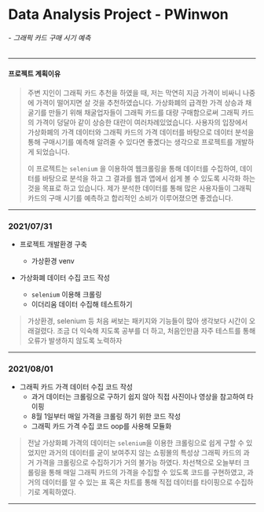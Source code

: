 # Data Analysis Project - PWinwon

###### 																													- 그래픽 카드 구매 시기 예측

-----

#### 프로젝트 계획이유

>주변 지인이 그래픽 카드 추천을 하였을 때, 저는 막연히 지금 가격이 비싸니 나중에 가격이 떨어지면 살 것을 추천하였습니다. 가상화폐의 급격한 가격 상승과 채굴기를 만들기 위해 채굴업자들이 그래픽 카드를 대량 구매함으로써 그래픽 카드의 가격이 덩달아 같이 상승한 대란이 여러차례있었습니다. 사용자의 입장에서 가상화폐의 가격 데이터와 그래픽 카드의 가격 데이터를 바탕으로 데이터 분석을 통해 구매시기를 예측해 알려줄 수 있다면 좋곘다는 생각으로 프로젝트를 개발하게 되었습니다.
>
>이 프로젝트는 `selenium` 을 이용하여 웹크롤링을 통해 데이터를 수집하여, 데이터를 바탕으로 분석을 하고 그 결과를 웹과 앱에서 쉽게 볼 수 있도록 시각화 하는 것을 목표로 하고 있습니다. 제가 분석한 데이터를 통해 많은 사용자들이 그래픽 카드의 구매 시기를 예측하고 합리적인 소비가 이루어졌으면 좋겠습니다.

----



### 2021/07/31

- 프로젝트 개발환경 구축
  - 가상환경 venv

- 가상화폐 데이터 수집 코드 작성
  - `selenium` 이용해 크롤링
  - 이더리움 데이터 수집해 테스트하기

>가상환경, selenium 등 처음 써보는 패키지와 기능들이 많아 생각보다 시간이 오래걸렸다. 조금 더 익숙해 지도록 공부를 더 하고, 처음인만큼 자주 테스트를 통해 오류가 발생하지 않도록 노력하자

----



### 2021/08/01

- 그래픽 카드 가격 데이터 수집 코드 작성
  - 과거 데이터는 크롤링으로 구하기 쉽지 않아 직접 사진이나 영상을 참고하여 타이핑
  - 8월 1일부터 매일 가격을 크롤링 하기 위한 코드 작성
  - 그래픽 카드 가격 수집 코드 oop를 사용해 모듈화

> 전날 가상화폐 가격의 데이터는 `selenium`을 이용한 크롤링으로 쉽게 구할 수 있었지만 과거의 데이터를 굳이 보여주지 않는 쇼핑몰의 특성상 그래픽 카드의 과거 가격을 크롤링으로 수집하기가 거의 불가능 하였다. 차선책으로 오늘부터 크롤링을 통해 매일 그래픽 카드의 가격을 수집할 수 있도록 코드를 구현하였고, 과거의 데이터를 알 수 있는 표 혹은 차트를 통해 직접 데이터를 타이핑으로 수집하기로 계획하였다.

----





